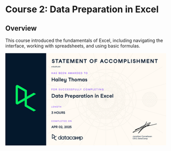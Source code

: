 # Course 2: Data Preparation in Excel

## Overview
This course introduced the fundamentals of Excel, including navigating the interface, working with spreadsheets, and using basic formulas.

![cert](https://github.com/haileyrthomas01/datacamp-excel-fundamentals/blob/main/data-preparation-in-excel/screenshots/dataprep.png)
